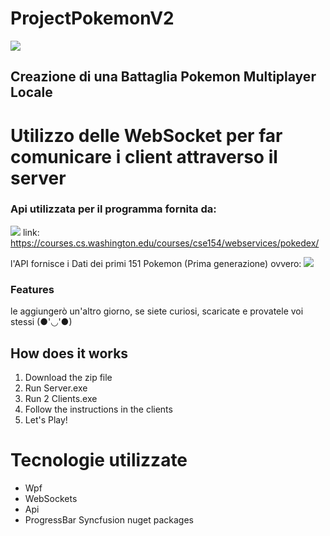 # ProjectPokemonV2

![](https://upload.wikimedia.org/wikipedia/commons/thumb/9/98/International_Pok%C3%A9mon_logo.svg/1200px-International_Pok%C3%A9mon_logo.svg.png)

## Creazione di una Battaglia Pokemon Multiplayer Locale
# Utilizzo delle WebSocket per far comunicare i client attraverso il server

### Api utilizzata per il programma fornita da:

![](https://www.cs.washington.edu/images/CSEWordmark_white.svg)
link:
https://courses.cs.washington.edu/courses/cse154/webservices/pokedex/

l'API fornisce i Dati dei primi 151 Pokemon (Prima generazione)
ovvero:
![](http://gizzeta.it/wp-content/uploads/2016/08/Lista-dei-Pokemon-di-prima-generazione.jpg)

### Features

le aggiungerò un'altro giorno, se siete curiosi, scaricate e provatele voi stessi (●'◡'●)

## How does it works
1. Download the zip file
2. Run Server.exe
3. Run 2 Clients.exe
4. Follow the instructions in the clients
5. Let's Play!

# Tecnologie utilizzate
- Wpf
- WebSockets
- Api
- ProgressBar Syncfusion nuget packages
